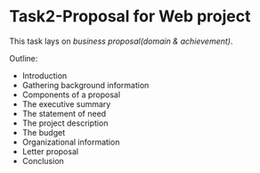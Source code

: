 # Task2-Proposal for Web project

This task lays on *business proposal(domain & achievement)*.

Outline:

* Introduction
* Gathering background information
* Components of a proposal
* The executive summary
* The statement of need
* The project description
* The budget
* Organizational information
* Letter proposal
* Conclusion


